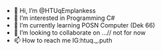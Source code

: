 - 👋 Hi, I’m @HTUqEmplankess
- 👀 I’m interested in Programming C#
- 🌱 I’m currently learning POSN Computer (Dek 66)
- 💞️ I’m looking to collaborate on ...// not for now
- 📫 How to reach me IG:htuq._.puth

<!---
HTUqEmplankess/HTUqEmplankess is a ✨ special ✨ repository because its `README.md` (this file) appears on your GitHub profile.
You can click the Preview link to take a look at your changes.
--->
